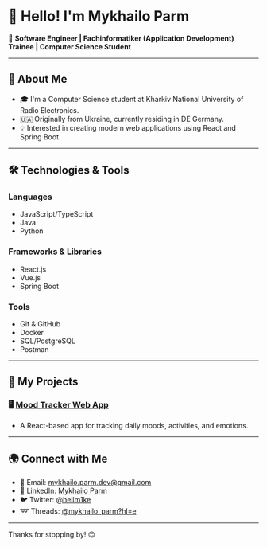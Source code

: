 # 👋 Hello! I'm Mykhailo Parm 

🚀 **Software Engineer | Fachinformatiker (Application Development) Trainee | Computer Science Student**

---

## 🌟 About Me

- 🎓 I'm a Computer Science student at Kharkiv National University of Radio Electronics.
- 🇺🇦 Originally from Ukraine, currently residing in DE Germany.
- 💡 Interested in creating modern web applications using React and Spring Boot.

---

## 🛠️ Technologies & Tools

### **Languages**
- JavaScript/TypeScript
- Java
- Python

### **Frameworks & Libraries**
- React.js
- Vue.js
- Spring Boot

### **Tools**
- Git & GitHub
- Docker
- SQL/PostgreSQL
- Postman

---

## 📂 My Projects

### 🖥️ **[Mood Tracker Web App](https://github.com/Mykhailo-Parm/moodtrack)**
- A React-based app for tracking daily moods, activities, and emotions.

---

## 🌍 Connect with Me

- 📧 Email: [mykhailo.parm.dev@gmail.com](mailto:mykhailo.parm.dev@gmail.com)
- 💼 LinkedIn: [Mykhailo Parm](https://www.linkedin.com/in/mykhailo-parm/)
- 🐦 Twitter: [@hellm1ke](https://x.com/hellm1ke)
- ➿ Threads: [@mykhailo_parm?hl=e](https://www.threads.net/@mykhailo_parm)

---

Thanks for stopping by! 😊
